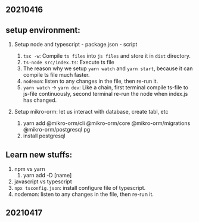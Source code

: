 ## 20210416
## setup environment:
1. Setup node and typescript - package.json - script
   1. `tsc -w`: Compile `ts files` into `js files` and store it in `dist` directory.
   2. `ts-node src/index.ts`: Execute ts file
   3. The reason why we setup `yarn watch` and `yarn start`, because it can compile ts file much faster.
   4. `nodemon`: listen to any changes in the file, then re-run it.
   5. `yarn watch` -> `yarn dev`: Like a chain, first terminal compile ts-file to js-file continuously, second terminal re-run the node when index.js has changed.

2. Setup mikro-orm: let us interact with database, create tabl, etc
   1. yarn add @mikro-orm/cli @mikro-orm/core @mikro-orm/migrations @mikro-orm/postgresql pg
   2. install postgresql


## Learn new stuffs:
1. npm vs yarn
   1. yarn add -D [name]
2. javascript vs typescript
3. `npx tsconfig.json`: install configure file of typescript.
4. nodemon: listen to any changes in the file, then re-run it.


## 20210417